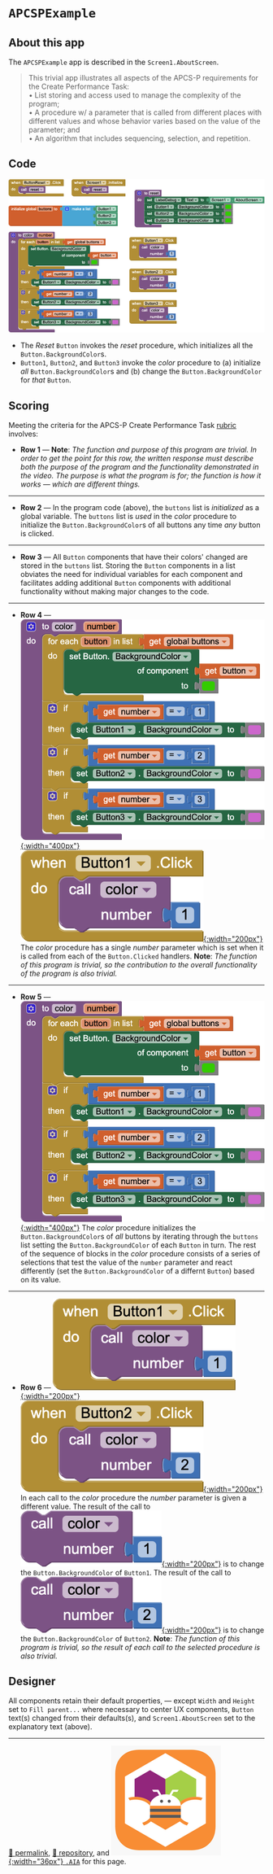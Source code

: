 # `APCSPExample`

## About this app

The `APCSPExample` app is described in the `Screen1.AboutScreen`.

> This trivial app illustrates all aspects of the APCS-P requirements for the Create Performance Task:<br>• List storing and access used to manage the complexity of the program;<br>• A procedure w/ a parameter that is called from different places with different values and whose behavior varies based on the value of the parameter; and<br>• An algorithm that includes sequencing, selection, and repetition.

## Code

[![APCSPExample blocks](./APCSPExample.png)](https://github.com/psb-david-petty/mit-app-inventor/blob/master/APCSPExample/APCSPExample.png)

- The *Reset* `Button` invokes the *reset* procedure, which initializes all the `Button.BackgroundColor`s.
- `Button1`, `Button2`, and `Button3` invoke the *color* procedure to (a) initialize *all* `Button.BackgroundColor`s and (b) change the `Button.BackgroundColor` for *that* `Button`.

## Scoring

Meeting the criteria for the APCS-P Create Performance Task [rubric](https://apcentral.collegeboard.org/pdf/ap-computer-science-principles-2021-create-performance-task-scoring-guidelines.pdf) involves:

- **Row 1** &mdash; **Note**: *The function and purpose of this program are trivial.  In order to get the point for this row, the written response must describe both the purpose of the program and the functionality demonstrated in the video. The purpose is what the program is for; the function is how it works &mdash; which are different things.*

---

- **Row 2** &mdash; In the program code (above), the `buttons` list is *initialized* as a global variable. The `buttons` list is *used* in the *color* procedure to initialize the `Button.BackgroundColor`s of all buttons any time *any* button is clicked.

---

-  **Row 3** &mdash; All `Button` components that have their colors' changed are stored in the `buttons` list. Storing the `Button` components in a list obviates the need for individual variables for each component and facilitates adding additional `Button` components with additional functionality without making major changes to the code.

---

-  **Row 4** &mdash; [![color blocks](./color.png){:width="400px"}](https://github.com/psb-david-petty/mit-app-inventor/blob/master/APCSPExample/color.png) [![Button1 blocks](./Button1.png){:width="200px"}](https://github.com/psb-david-petty/mit-app-inventor/blob/master/APCSPExample/Button1.png) The *color* procedure has a single *number* parameter which is set when it is called from each of the `Button.Clicked` handlers. **Note**: *The function of this program is trivial, so the contribution to the overall functionality of the program is also trivial.*

---

-  **Row 5** &mdash; [![color blocks](./color.png){:width="400px"}](https://github.com/psb-david-petty/mit-app-inventor/blob/master/APCSPExample/color.png) The *color* procedure initializes the `Button.BackgroundColor`s of *all* buttons by iterating through the `buttons` list setting the `Button.BackgroundColor` of each `Button` in turn. The rest of the sequence of blocks in the *color* procedure consists of a series of selections that test the value of the `number` parameter and react differently (set the `Button.BackgroundColor` of a differnt `Button`) based on its value.

---

-  **Row 6** &mdash; [![Button1 blocks](./Button1.png){:width="200px"}](https://github.com/psb-david-petty/mit-app-inventor/blob/master/APCSPExample/Button1.png) [![Button2 blocks](./Button2.png){:width="200px"}](https://github.com/psb-david-petty/mit-app-inventor/blob/master/APCSPExample/Button2.png) In each call to the *color* procedure the *number* parameter is given a different value. The result of the call to [![color1 blocks](./color1.png){:width="200px"}](https://github.com/psb-david-petty/mit-app-inventor/blob/master/APCSPExample/color1.png) is to change the `Button.BackgroundColor` of `Button1`.  The result of the call to [![color2 blocks](./color2.png){:width="200px"}](https://github.com/psb-david-petty/mit-app-inventor/blob/master/APCSPExample/color2.png) is to change the `Button.BackgroundColor` of `Button2`. **Note**: *The function of this program is trivial, so the result of each call to the selected procedure is also trivial.*

## Designer

All components retain their default properties, &mdash; except `Width` and `Height` set to `Fill parent...` where necessary to center UX components, `Button` text(s) changed from their defaults(s), and `Screen1.AboutScreen` set to the explanatory text (above).

<hr>

[&#128279; permalink](https://psb-david-petty.github.io/mit-app-inventor/APCSPExample/), [&#128297; repository](https://github.com/psb-david-petty/mit-app-inventor/tree/master/APCSPExample), and [![MIT AI2 logo](../mit-app-inventor-2-logo-216x216.png){:width="36px"} `.AIA`](https://psb-david-petty.github.io/mit-app-inventor/APCSPExample/APCSPExample.aia) for this page.
